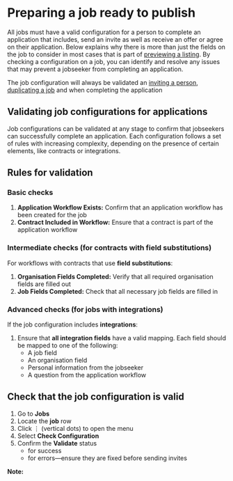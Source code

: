 # Preparing a job ready to publish

All jobs must have a valid configuration for a person to complete an application that includes, send an invite as well as receive an offer or agree on their application. Below explains why there is more than just the fields on the job to consider in most cases that is part of [previewing a listing](previewing-a-job). By checking a configuration on a job, you can identify and resolve any issues that may prevent a jobseeker from completing an application.

<prompt>

The job configuration will always be validated an [inviting a person](inviting-for-jobs), [duplicating a job](duplicate-a-job) and when completing the application

</prompt>

<explanation>

## Validating job configurations for applications

Job configurations can be validated at any stage to confirm that jobseekers can successfully complete an application. Each configuration follows a set of rules with increasing complexity, depending on the presence of certain elements, like contracts or integrations.

## Rules for validation

### Basic checks
1. **Application Workflow Exists:** Confirm that an application workflow has been created for the job
2. **Contract Included in Workflow:** Ensure that a contract is part of the application workflow

### Intermediate checks (for contracts with field substitutions)
For workflows with contracts that use **field substitutions**:
1. **Organisation Fields Completed:** Verify that all required organisation fields are filled out
2. **Job Fields Completed:** Check that all necessary job fields are filled in

### Advanced checks (for jobs with integrations)
If the job configuration includes **integrations**:
1. Ensure that **all integration fields** have a valid mapping. Each field should be mapped to one of the following:
   - A job field
   - An organisation field
   - Personal information from the jobseeker
   - A question from the application workflow

</explanation>

<instructions>

## Check that the job configuration is valid

1. Go to **Jobs**
2. Locate the **job** row <span class="mdi mdi-checkbox-marked-outline"></span>
3. Click &vellip; (vertical dots) to open the menu
4. Select **Check Configuration** 
5. Confirm the **Validate** status
   * <span class="mdi mdi-check primary"></span> for success 
   * <span class="mdi mdi-exclamation"></span> for errors&mdash;ensure they are fixed before sending invites
   
</instructions>

**Note:**    




